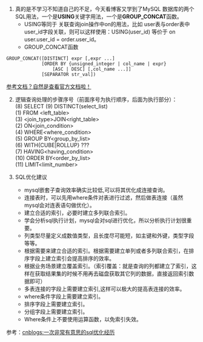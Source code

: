 1. 真的是不学习不知道自己的不足，今天看博客又学到了MySQL 数据库的两个SQL用法，一个是**USING**关键字用法，一个是**GROUP_CONCAT**函数。
    - USING等同于 关联查询join操作中on的用法，比如 user表与order表中user_id字段关联，则可以这样使用：USING(user_id) 等价于 on user.user_id = order.user_id。
    - GROUP_CONCAT函数
```
GROUP_CONCAT([DISTINCT] expr [,expr ...]
             [ORDER BY {unsigned_integer | col_name | expr}
                 [ASC | DESC] [,col_name ...]]
             [SEPARATOR str_val])
```
[参考文档？自然是查看官方文档啦！](https://dev.mysql.com/doc/refman/5.7/en/group-by-functions.html#function_group-concat)

2. 逻辑查询处理的步骤序号（前面序号为执行顺序，后面为执行部分）：  
(8) SELECT (9) DISTINCT(select_list)  
(1) FROM <left_table>  
(3) <join_type>JOIN<right_table>  
(2) ON<join_condition>  
(4) WHERE<where_condition>  
(5) GROUP BY<group_by_list>  
(6) WITH{CUBE|ROLLUP}   ???  
(7) HAVING<having_condition>  
(10) ORDER BY<order_by_list>  
(11) LIMIT<limit_number>  

3. SQL优化建议 
	- mysql嵌套子查询效率确实比较低,可以将其优化成连接查询。
	- 连接表时，可以先用where条件对表进行过滤，然后做表连接（虽然mysql会对连表语句做优化）。
	- 建立合适的索引，必要时建立多列联合索引。
	- 学会分析sql执行计划，mysql会对sql进行优化，所以分析执行计划很重要。
	- 列类型尽量定义成数值类型，且长度尽可能短，如主键和外键，类型字段等等。
	- 根据需要来建立合适的索引。根据需要建立单列或者多列联合索引，在排序字段上建立索引会提高排序的效率。
	- 根据业务场景建立覆盖索引。（索引覆盖：就是查询的列都建立了索引，这样在获取结果集的时候不用再去磁盘获取其它列的数据，直接返回索引数据即可）
	- 多表连接的字段上需要建立索引,这样可以极大的提高表连接的效率。
	- where条件字段上需要建立索引。
	- 排序字段上需要建立索引。
	- 分组字段上需要建立索引。
	- Where条件上不要使用运算函数，以免索引失效。
	
参考：[cnblogs:一次非常有意思的sql优化经历](https://www.cnblogs.com/tangyanbo/p/4462734.html)